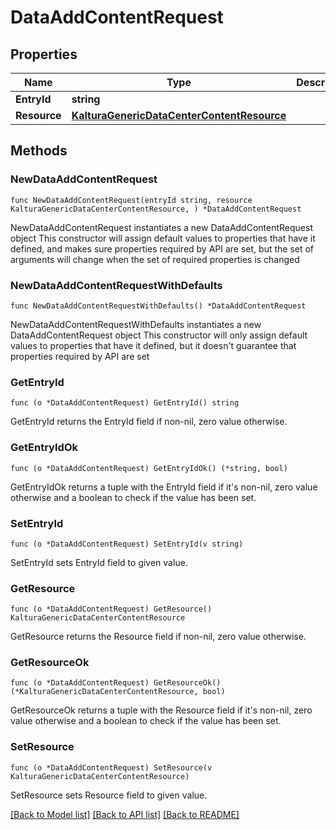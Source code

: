 # DataAddContentRequest

## Properties

Name | Type | Description | Notes
------------ | ------------- | ------------- | -------------
**EntryId** | **string** |  | 
**Resource** | [**KalturaGenericDataCenterContentResource**](KalturaGenericDataCenterContentResource.md) |  | 

## Methods

### NewDataAddContentRequest

`func NewDataAddContentRequest(entryId string, resource KalturaGenericDataCenterContentResource, ) *DataAddContentRequest`

NewDataAddContentRequest instantiates a new DataAddContentRequest object
This constructor will assign default values to properties that have it defined,
and makes sure properties required by API are set, but the set of arguments
will change when the set of required properties is changed

### NewDataAddContentRequestWithDefaults

`func NewDataAddContentRequestWithDefaults() *DataAddContentRequest`

NewDataAddContentRequestWithDefaults instantiates a new DataAddContentRequest object
This constructor will only assign default values to properties that have it defined,
but it doesn't guarantee that properties required by API are set

### GetEntryId

`func (o *DataAddContentRequest) GetEntryId() string`

GetEntryId returns the EntryId field if non-nil, zero value otherwise.

### GetEntryIdOk

`func (o *DataAddContentRequest) GetEntryIdOk() (*string, bool)`

GetEntryIdOk returns a tuple with the EntryId field if it's non-nil, zero value otherwise
and a boolean to check if the value has been set.

### SetEntryId

`func (o *DataAddContentRequest) SetEntryId(v string)`

SetEntryId sets EntryId field to given value.


### GetResource

`func (o *DataAddContentRequest) GetResource() KalturaGenericDataCenterContentResource`

GetResource returns the Resource field if non-nil, zero value otherwise.

### GetResourceOk

`func (o *DataAddContentRequest) GetResourceOk() (*KalturaGenericDataCenterContentResource, bool)`

GetResourceOk returns a tuple with the Resource field if it's non-nil, zero value otherwise
and a boolean to check if the value has been set.

### SetResource

`func (o *DataAddContentRequest) SetResource(v KalturaGenericDataCenterContentResource)`

SetResource sets Resource field to given value.



[[Back to Model list]](../README.md#documentation-for-models) [[Back to API list]](../README.md#documentation-for-api-endpoints) [[Back to README]](../README.md)



